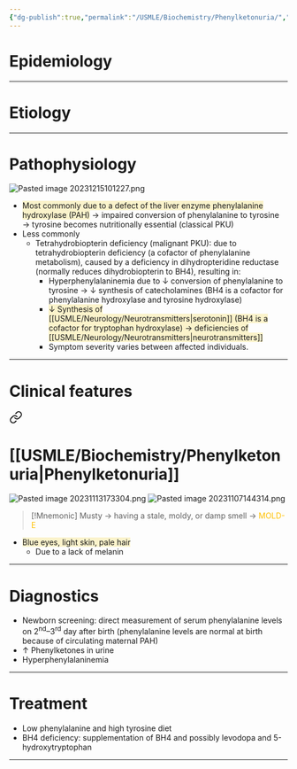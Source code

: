 ```yaml
---
{"dg-publish":true,"permalink":"/USMLE/Biochemistry/Phenylketonuria/","tags":["t1"]}
---
```


# Epidemiology


---
# Etiology


---
# Pathophysiology
![Pasted image 20231215101227.png](/img/user/appendix/Pasted%20image%2020231215101227.png)
- <span style="background:rgba(240, 200, 0, 0.2)">Most commonly due to a defect of the liver enzyme phenylalanine hydroxylase (PAH)</span> → impaired conversion of phenylalanine to tyrosine → tyrosine becomes nutritionally essential (classical PKU)
- Less commonly
	- Tetrahydrobiopterin deficiency (malignant PKU): due to tetrahydrobiopterin deficiency (a cofactor of phenylalanine metabolism), caused by a deficiency in dihydropteridine reductase (normally reduces dihydrobiopterin to BH4), resulting in:
		- Hyperphenylalaninemia due to ↓ conversion of phenylalanine to tyrosine → ↓ synthesis of catecholamines (BH4 is a cofactor for phenylalanine hydroxylase and tyrosine hydroxylase)
		- <span style="background:rgba(240, 200, 0, 0.2)">↓ Synthesis of [[USMLE/Neurology/Neurotransmitters\|serotonin]] (BH4 is a cofactor for tryptophan hydroxylase) → deficiencies of [[USMLE/Neurology/Neurotransmitters\|neurotransmitters]]</span>
		- Symptom severity varies between affected individuals.

---
# Clinical features

<div class="transclusion internal-embed is-loaded"><a class="markdown-embed-link" href="/USMLE/Biochemistry/Catecholamine Synthesis/#phenylketonuria" aria-label="Open link"><svg xmlns="http://www.w3.org/2000/svg" width="24" height="24" viewBox="0 0 24 24" fill="none" stroke="currentColor" stroke-width="2" stroke-linecap="round" stroke-linejoin="round" class="svg-icon lucide-link"><path d="M10 13a5 5 0 0 0 7.54.54l3-3a5 5 0 0 0-7.07-7.07l-1.72 1.71"></path><path d="M14 11a5 5 0 0 0-7.54-.54l-3 3a5 5 0 0 0 7.07 7.07l1.71-1.71"></path></svg></a><div class="markdown-embed">



# [[USMLE/Biochemistry/Phenylketonuria\|Phenylketonuria]]
![Pasted image 20231113173304.png](/img/user/appendix/Pasted%20image%2020231113173304.png)
![Pasted image 20231107144314.png](/img/user/appendix/Pasted%20image%2020231107144314.png)
>[!Mnemonic] 
>Musty -> having a stale, moldy, or damp smell -> <font color="#ffc000">MOLD-E</font>


</div></div>

- <span style="background:rgba(240, 200, 0, 0.2)">Blue eyes, light skin, pale hair</span>
	- Due to a lack of melanin

---
# Diagnostics
- Newborn screening: direct measurement of serum phenylalanine levels on 2<sup>nd</sup>–3<sup>rd</sup> day after birth (phenylalanine levels are normal at birth because of circulating maternal PAH)
- ↑ Phenylketones in urine
- Hyperphenylalaninemia

---
# Treatment
- Low phenylalanine and high tyrosine diet 
- BH4 deficiency: supplementation of BH4 and possibly levodopa and 5-hydroxytryptophan

---
